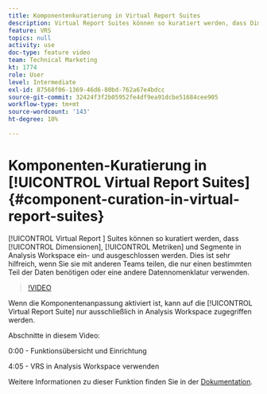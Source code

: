 ```yaml
---
title: Komponentenkuratierung in Virtual Report Suites
description: Virtual Report Suites können so kuratiert werden, dass Dimensionen, Metriken und Segmente in Analysis Workspace ein- und ausgeschlossen werden. Dies ist besonders hilfreich, wenn Sie sie mit anderen Teams teilen, die nur einen bestimmten Teil der Daten benötigen oder eine andere Datennomenklatur verwenden.
feature: VRS
topics: null
activity: use
doc-type: feature video
team: Technical Marketing
kt: 1774
role: User
level: Intermediate
exl-id: 87568f06-1369-46d6-80bd-762a67e4bdcc
source-git-commit: 32424f3f2b05952fe4df9ea91dcbe51684cee905
workflow-type: tm+mt
source-wordcount: '143'
ht-degree: 10%

---
```


# Komponenten-Kuratierung in [!UICONTROL Virtual Report Suites] {#component-curation-in-virtual-report-suites}

[!UICONTROL Virtual Report ] Suites können so kuratiert werden, dass  [!UICONTROL Dimensionen],  [!UICONTROL Metriken] und   Segmente in Analysis Workspace ein- und ausgeschlossen werden. Dies ist sehr hilfreich, wenn Sie sie mit anderen Teams teilen, die nur einen bestimmten Teil der Daten benötigen oder eine andere Datennomenklatur verwenden.

>[!VIDEO](https://video.tv.adobe.com/v/23544/?quality=12)

Wenn die Komponentenanpassung aktiviert ist, kann auf die [!UICONTROL Virtual Report Suite] nur ausschließlich in Analysis Workspace zugegriffen werden.

Abschnitte in diesem Video:

0:00 - Funktionsübersicht und Einrichtung

4:05 - VRS in Analysis Workspace verwenden

Weitere Informationen zu dieser Funktion finden Sie in der [Dokumentation](https://marketing.adobe.com/resources/help/en_US/reference/vrs-components.html).
